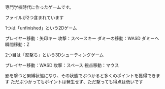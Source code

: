 専門学校時代に作ったゲームです。

ファイルが2つ含まれています

1つは「unfinished」という2Dゲーム

プレイヤー移動：矢印キー
攻撃：スペースキー
ダミーの移動：WASD
ダミーへ瞬間移動：Z

2つ目は「影撃ち」という3Dシューティングゲーム

プレイヤー移動：WASD
攻撃：スペース
視点移動：マウス

影を撃つと緊縛状態になり、その状態でぶつかると多くのポイントを獲得できます
ただぶつかってもポイントは発生せず、ただ撃っても得点は低いです
